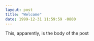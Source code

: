 ```yaml
---
layout: post
title: "Welcome"
date: 1999-12-31 11:59:59 -0800
---
```

This, apparently, is the body of the post
